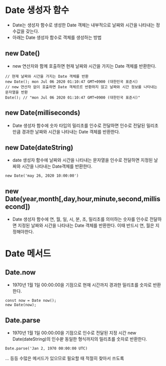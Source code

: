 # Date 생성자 함수
- Date는 생성자 함수로 생성한 Date 객체는 내부적으로 날짜와 시간을 나타내는 정수값을 갖는다. 
- 아래는 Date 생성자 함수로 객체를 생성하는 방법
## new Date()
- new 연산자와 함께 호출하면 현재 날짜와 시간을 가지는 Date 객체를 반환한다. 
```
// 현재 날짜와 시간을 가지는 Date 객체를 반환
new Date(); mon Jul 06 2020 01:10:47 GMT+0900 (대한민국 표준시)
// new 연산자 없이 호출하면 Date 객체르르 반환하지 않고 날짜와 시간 정보를 나타내는 문자열을 반환
Date(); // "mon Jul 06 2020 01:10:47 GMT+0900 (대한민국 표준시)"
```

## new Date(milliseconds)
- Date 생성자 함수에 숫자 타입의 밀리초를 인수로 전달하면 인수로 전달된 밀리초만큼 경과한 날짜와 시간을 나타내는 Date 객체를 반환한다.

## new Date(dateString)
- date 생성자 함수에 날짜와 시간을 나타내는 문자열을 인수로 전달하면 지정된 날짜와 시간을 나타내는 Date객체를 반환한다. 

```
new Date('may 26, 2020 10:00:00')
```

## new Date(year,month[,day,hour,minute,second,millisecond])
- Date 생성자 함수에 연, 월, 일, 시, 분, 초, 밀리초를 의미하는 숫자를 인수로 전달하면 지정된 날짜와 시간을 나타내는 Date 객체를 반환한다. 이때 반드시 연, 월은 지정해야한다. 

# Date 메서드
## Date.now
- 1970년 1월 1일 00:00:00을 기점으로 현재 시간까지 경과한 밀리초를 숫자로 반환한다.
```
const now = Date now();
new Date(now);
```

## Date.parse
- 1970년 1월 1일 00:00:00을 기점으로 인수로 전달된 지정 시간 new Date(dateString)의 인수왇 동일한 형식까지의 밀리초를 숫자로 반환한다.
```
Date.parse('Jan 2, 1970 00:00:00 UTC)
```

... 등등 수많은 메서드가 있으므로 필요할 때 적절히 찾아서 쓰도록


